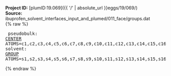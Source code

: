 **Project ID:** [plumID:19.069]({{ '/' | absolute_url }}eggs/19/069/)  
**Source:** ibuprofen_solvent_interfaces_input_and_plumed/011_face/groups.dat  
{% raw %}<pre>
pseudobulk: <a href="https://plumed.github.io/doc-master/user-doc/html/_c_e_n_t_e_r.html">CENTER</a> ATOMS=c1,c2,c3,c4,c5,c6,c7,c8,c9,c10,c11,c12,c13,c14,c15,c16,c17,c18,c19,c20,c21,c22,c23,c24,c25,c26,c27,c28,c29,c30,c31,c32,c33,c34,c35,c36,c37,c38,c39,c40,c41,c42,c43,c44,c45,c46,c47,c48,c49,c50,c51,c52,c53,c54,c55,c56,c57,c58,c59,c60,c61,c62,c63,c64,c65,c66,c67,c68,c69,c70,c71,c72,c73,c74,c75,c76,c77,c78,c79,c80,c81,c82,c83,c84,c85,c86,c87,c88,c89,c90,c91,c92,c93,c94,c95,c96,c97,c98,c99,c100,c101,c102,c103,c104,c105,c106,c107,c108,c109,c110,c111,c112,c113,c114,c115,c116,c117,c118,c119,c120,c121,c122,c123,c124,c125,c126,c127,c128
solvent: <a href="https://plumed.github.io/doc-master/user-doc/html/_g_r_o_u_p.html">GROUP</a> ATOMS=s1,s2,s3,s4,s5,s6,s7,s8,s9,s10,s11,s12,s13,s14,s15,s16,s17,s18,s19,s20,s21,s22,s23,s24,s25,s26,s27,s28,s29,s30,s31,s32,s33,s34,s35,s36,s37,s38,s39,s40,s41,s42,s43,s44,s45,s46,s47,s48,s49,s50,s51,s52,s53,s54,s55,s56,s57,s58,s59,s60,s61,s62,s63,s64,s65,s66,s67,s68,s69,s70,s71,s72,s73,s74,s75,s76,s77,s78,s79,s80,s81,s82,s83,s84,s85,s86,s87,s88,s89,s90,s91,s92,s93,s94,s95,s96,s97,s98,s99,s100,s101,s102,s103,s104,s105,s106,s107,s108,s109,s110,s111,s112,s113,s114,s115,s116,s117,s118,s119,s120,s121,s122,s123,s124,s125,s126,s127,s128,s129,s130,s131,s132,s133,s134,s135,s136,s137,s138,s139,s140,s141,s142,s143,s144,s145,s146,s147,s148,s149,s150,s151,s152,s153,s154,s155,s156,s157,s158,s159,s160,s161,s162,s163,s164,s165,s166,s167,s168,s169,s170,s171,s172,s173,s174,s175,s176,s177,s178,s179,s180,s181,s182,s183,s184,s185,s186,s187,s188,s189,s190,s191,s192,s193,s194,s195,s196,s197,s198,s199,s200,s201,s202,s203,s204,s205,s206,s207,s208,s209,s210,s211,s212,s213,s214,s215,s216,s217,s218,s219,s220,s221,s222,s223,s224,s225,s226,s227,s228,s229,s230,s231,s232,s233,s234,s235,s236,s237,s238,s239,s240,s241,s242,s243,s244,s245,s246,s247,s248,s249,s250,s251,s252,s253,s254,s255,s256,s257,s258,s259,s260,s261,s262,s263,s264,s265,s266,s267,s268,s269,s270,s271,s272,s273,s274,s275,s276,s277,s278,s279,s280,s281,s282,s283,s284,s285,s286,s287,s288,s289,s290,s291,s292,s293,s294,s295,s296,s297,s298,s299,s300,s301,s302,s303,s304,s305,s306,s307,s308,s309,s310,s311,s312,s313,s314,s315,s316,s317,s318,s319,s320,s321,s322,s323,s324,s325,s326,s327,s328,s329,s330,s331,s332,s333,s334,s335,s336,s337,s338,s339,s340,s341,s342,s343,s344,s345,s346,s347,s348,s349,s350,s351,s352,s353,s354,s355,s356,s357,s358,s359,s360,s361,s362,s363,s364,s365,s366,s367,s368,s369,s370,s371,s372,s373,s374,s375,s376,s377,s378,s379,s380,s381,s382,s383,s384,s385,s386,s387,s388,s389,s390,s391,s392,s393,s394,s395,s396,s397,s398,s399,s400,s401,s402,s403,s404,s405,s406,s407,s408,s409,s410,s411,s412,s413,s414,s415,s416,s417,s418,s419,s420,s421,s422,s423,s424,s425,s426,s427,s428,s429,s430,s431,s432,s433,s434,s435,s436,s437,s438,s439,s440,s441,s442,s443,s444,s445,s446,s447,s448,s449,s450,s451,s452,s453,s454,s455,s456,s457,s458,s459,s460,s461,s462,s463,s464,s465,s466,s467,s468,s469,s470,s471,s472,s473,s474,s475,s476,s477,s478,s479,s480,s481,s482,s483,s484,s485,s486,s487,s488,s489,s490,s491,s492,s493,s494,s495,s496,s497,s498,s499,s500,s501,s502,s503,s504,s505,s506,s507,s508,s509,s510,s511,s512,s513,s514,s515,s516,s517,s518,s519,s520,s521,s522,s523,s524,s525,s526,s527,s528,s529,s530,s531,s532,s533,s534,s535,s536,s537,s538,s539,s540,s541,s542,s543,s544,s545,s546,s547,s548,s549,s550,s551,s552,s553,s554,s555,s556,s557,s558,s559,s560,s561,s562,s563,s564,s565,s566,s567,s568,s569,s570,s571,s572,s573,s574,s575,s576,s577,s578,s579,s580,s581,s582,s583,s584,s585,s586,s587,s588,s589,s590,s591,s592,s593,s594,s595,s596,s597,s598,s599,s600,s601,s602,s603,s604,s605,s606,s607,s608,s609,s610,s611,s612,s613,s614,s615,s616,s617,s618,s619,s620,s621,s622,s623,s624,s625,s626,s627,s628,s629,s630,s631,s632,s633,s634,s635,s636,s637,s638,s639,s640,s641,s642,s643,s644,s645,s646,s647,s648,s649,s650,s651,s652,s653,s654,s655,s656,s657,s658,s659,s660,s661,s662,s663,s664,s665,s666,s667,s668,s669,s670,s671,s672,s673,s674,s675,s676,s677,s678,s679,s680,s681,s682,s683,s684,s685,s686,s687,s688,s689,s690,s691,s692,s693,s694,s695,s696,s697,s698,s699,s700,s701,s702,s703,s704,s705,s706,s707,s708,s709,s710,s711,s712,s713,s714,s715,s716,s717,s718,s719,s720,s721,s722,s723,s724,s725,s726,s727,s728,s729,s730,s731,s732,s733,s734,s735,s736,s737,s738,s739,s740,s741,s742,s743,s744,s745,s746,s747,s748,s749,s750,s751,s752,s753,s754,s755,s756,s757,s758,s759,s760,s761,s762,s763,s764,s765,s766,s767,s768,s769,s770,s771,s772,s773,s774,s775,s776,s777,s778,s779,s780,s781,s782,s783,s784,s785,s786,s787,s788,s789,s790,s791,s792,s793,s794,s795,s796,s797,s798,s799,s800,s801,s802,s803,s804,s805,s806,s807,s808,s809,s810,s811,s812,s813,s814,s815,s816,s817,s818,s819,s820,s821,s822,s823,s824,s825,s826,s827,s828,s829,s830,s831,s832,s833,s834,s835,s836,s837,s838,s839,s840,s841,s842,s843,s844,s845,s846,s847,s848,s849,s850,s851,s852,s853,s854,s855,s856,s857,s858,s859,s860,s861,s862,s863,s864,s865,s866,s867,s868,s869,s870,s871,s872,s873,s874,s875,s876,s877,s878,s879,s880,s881,s882,s883,s884,s885,s886,s887,s888,s889,s890,s891,s892,s893,s894,s895,s896,s897,s898,s899,s900,s901,s902,s903,s904,s905,s906,s907,s908,s909,s910,s911,s912,s913,s914,s915,s916,s917,s918,s919,s920,s921,s922,s923,s924,s925,s926,s927,s928,s929,s930,s931,s932,s933,s934,s935,s936,s937,s938,s939,s940,s941,s942,s943,s944,s945,s946,s947,s948,s949,s950,s951,s952,s953,s954,s955,s956,s957,s958,s959,s960,s961,s962,s963,s964,s965,s966,s967,s968,s969,s970,s971,s972,s973,s974,s975,s976,s977,s978,s979,s980,s981,s982,s983,s984,s985,s986,s987,s988,s989,s990,s991,s992,s993,s994,s995,s996,s997,s998,s999,s1000,s1001,s1002,s1003,s1004,s1005,s1006,s1007,s1008,s1009,s1010,s1011,s1012,s1013,s1014,s1015,s1016,s1017,s1018,s1019,s1020,s1021,s1022,s1023,s1024,s1025,s1026,s1027,s1028,s1029,s1030,s1031,s1032,s1033,s1034,s1035,s1036,s1037,s1038,s1039,s1040,s1041,s1042,s1043,s1044,s1045,s1046,s1047,s1048,s1049,s1050,s1051,s1052,s1053,s1054,s1055,s1056,s1057,s1058,s1059,s1060,s1061,s1062,s1063,s1064,s1065,s1066,s1067,s1068,s1069,s1070,s1071,s1072,s1073,s1074,s1075,s1076,s1077,s1078,s1079,s1080,s1081,s1082,s1083,s1084,s1085,s1086,s1087,s1088,s1089,s1090,s1091,s1092,s1093,s1094,s1095,s1096,s1097,s1098,s1099,s1100,s1101,s1102,s1103,s1104,s1105,s1106,s1107,s1108,s1109,s1110,s1111,s1112,s1113,s1114,s1115,s1116,s1117,s1118,s1119,s1120,s1121,s1122,s1123,s1124,s1125,s1126,s1127,s1128,s1129,s1130,s1131,s1132,s1133,s1134,s1135,s1136,s1137,s1138,s1139,s1140,s1141,s1142,s1143,s1144,s1145,s1146,s1147,s1148,s1149,s1150,s1151,s1152,s1153,s1154,s1155,s1156,s1157,s1158,s1159,s1160,s1161,s1162,s1163,s1164,s1165,s1166,s1167,s1168,s1169,s1170,s1171,s1172,s1173,s1174,s1175,s1176,s1177,s1178,s1179,s1180,s1181,s1182,s1183,s1184,s1185,s1186,s1187,s1188,s1189,s1190,s1191,s1192,s1193,s1194,s1195,s1196,s1197,s1198,s1199,s1200,s1201,s1202,s1203,s1204,s1205,s1206,s1207,s1208,s1209,s1210,s1211,s1212,s1213,s1214,s1215,s1216,s1217,s1218,s1219,s1220,s1221,s1222,s1223,s1224,s1225,s1226,s1227,s1228,s1229,s1230,s1231,s1232,s1233,s1234,s1235,s1236,s1237,s1238,s1239,s1240,s1241,s1242,s1243,s1244,s1245,s1246,s1247,s1248,s1249,s1250,s1251,s1252,s1253,s1254,s1255,s1256,s1257,s1258,s1259,s1260,s1261,s1262,s1263,s1264,s1265,s1266,s1267,s1268,s1269,s1270,s1271,s1272,s1273,s1274,s1275,s1276,s1277,s1278,s1279,s1280,s1281,s1282,s1283,s1284,s1285,s1286,s1287,s1288,s1289,s1290,s1291,s1292,s1293,s1294,s1295,s1296,s1297,s1298,s1299,s1300,s1301,s1302,s1303,s1304,s1305,s1306,s1307,s1308,s1309,s1310,s1311,s1312,s1313,s1314,s1315,s1316,s1317,s1318,s1319,s1320,s1321,s1322,s1323,s1324,s1325,s1326,s1327,s1328,s1329,s1330,s1331,s1332,s1333,s1334,s1335,s1336,s1337,s1338,s1339,s1340,s1341,s1342,s1343,s1344,s1345,s1346,s1347,s1348,s1349,s1350,s1351,s1352,s1353,s1354,s1355,s1356,s1357,s1358,s1359,s1360,s1361,s1362,s1363,s1364,s1365,s1366,s1367,s1368,s1369,s1370,s1371,s1372,s1373,s1374,s1375,s1376,s1377,s1378,s1379,s1380,s1381,s1382,s1383,s1384,s1385,s1386,s1387,s1388,s1389,s1390,s1391,s1392,s1393,s1394,s1395,s1396,s1397,s1398,s1399,s1400,s1401,s1402,s1403,s1404,s1405,s1406,s1407,s1408,s1409,s1410,s1411,s1412,s1413,s1414,s1415,s1416,s1417,s1418,s1419,s1420,s1421,s1422,s1423,s1424,s1425,s1426,s1427,s1428,s1429,s1430,s1431,s1432,s1433,s1434,s1435,s1436,s1437,s1438,s1439,s1440,s1441,s1442,s1443,s1444,s1445,s1446,s1447,s1448,s1449,s1450,s1451,s1452,s1453,s1454,s1455,s1456,s1457,s1458,s1459,s1460,s1461,s1462,s1463,s1464,s1465,s1466,s1467,s1468,s1469,s1470,s1471,s1472,s1473,s1474,s1475,s1476,s1477,s1478,s1479,s1480,s1481,s1482,s1483,s1484,s1485,s1486,s1487,s1488,s1489,s1490,s1491,s1492,s1493,s1494,s1495,s1496,s1497,s1498,s1499,s1500,s1501,s1502,s1503,s1504,s1505,s1506,s1507,s1508,s1509,s1510,s1511,s1512,s1513,s1514,s1515,s1516,s1517,s1518,s1519,s1520,s1521,s1522,s1523,s1524,s1525,s1526,s1527,s1528,s1529,s1530,s1531,s1532,s1533,s1534,s1535,s1536,s1537,s1538,s1539,s1540,s1541,s1542,s1543,s1544,s1545,s1546,s1547,s1548,s1549,s1550,s1551,s1552,s1553,s1554,s1555,s1556,s1557,s1558,s1559,s1560,s1561,s1562,s1563,s1564,s1565,s1566,s1567,s1568,s1569,s1570,s1571,s1572,s1573,s1574,s1575,s1576,s1577,s1578,s1579,s1580,s1581,s1582,s1583,s1584,s1585,s1586,s1587,s1588,s1589,s1590,s1591,s1592,s1593,s1594,s1595,s1596,s1597,s1598,s1599,s1600,s1601,s1602,s1603,s1604,s1605,s1606,s1607,s1608,s1609,s1610,s1611,s1612,s1613,s1614,s1615,s1616,s1617,s1618,s1619,s1620,s1621,s1622,s1623,s1624,s1625,s1626,s1627,s1628,s1629,s1630,s1631,s1632,s1633,s1634,s1635,s1636,s1637,s1638,s1639,s1640,s1641,s1642,s1643,s1644,s1645,s1646,s1647,s1648,s1649,s1650,s1651,s1652,s1653,s1654,s1655,s1656,s1657,s1658,s1659,s1660,s1661,s1662,s1663,s1664,s1665,s1666,s1667,s1668,s1669,s1670,s1671,s1672,s1673,s1674,s1675,s1676,s1677,s1678,s1679,s1680,s1681,s1682,s1683,s1684,s1685,s1686,s1687,s1688,s1689,s1690,s1691,s1692,s1693,s1694,s1695,s1696,s1697,s1698,s1699,s1700,s1701,s1702,s1703,s1704,s1705,s1706,s1707,s1708,s1709,s1710,s1711,s1712,s1713,s1714,s1715,s1716,s1717,s1718,s1719,s1720,s1721,s1722,s1723,s1724,s1725,s1726,s1727,s1728,s1729,s1730,s1731,s1732,s1733,s1734,s1735,s1736,s1737,s1738,s1739,s1740,s1741,s1742,s1743,s1744,s1745,s1746,s1747,s1748,s1749,s1750,s1751,s1752,s1753,s1754,s1755,s1756,s1757,s1758,s1759,s1760,s1761,s1762,s1763,s1764,s1765,s1766,s1767,s1768,s1769,s1770,s1771,s1772,s1773,s1774,s1775,s1776,s1777,s1778,s1779,s1780,s1781,s1782,s1783,s1784,s1785,s1786,s1787,s1788,s1789,s1790,s1791,s1792,s1793,s1794,s1795,s1796,s1797,s1798,s1799,s1800,s1801,s1802,s1803,s1804,s1805,s1806,s1807,s1808,s1809,s1810,s1811,s1812,s1813,s1814,s1815,s1816,s1817,s1818,s1819,s1820,s1821,s1822,s1823,s1824,s1825,s1826,s1827,s1828,s1829,s1830,s1831,s1832,s1833,s1834,s1835,s1836,s1837,s1838,s1839,s1840,s1841,s1842,s1843,s1844,s1845,s1846,s1847,s1848,s1849,s1850,s1851,s1852,s1853,s1854,s1855,s1856,s1857,s1858,s1859,s1860,s1861,s1862,s1863,s1864,s1865,s1866,s1867,s1868,s1869,s1870,s1871,s1872,s1873,s1874,s1875,s1876,s1877,s1878,s1879,s1880,s1881,s1882,s1883,s1884,s1885,s1886,s1887,s1888,s1889,s1890,s1891,s1892,s1893,s1894,s1895,s1896,s1897,s1898,s1899,s1900,s1901,s1902,s1903,s1904,s1905,s1906,s1907,s1908,s1909,s1910,s1911,s1912,s1913,s1914,s1915,s1916,s1917,s1918,s1919,s1920,s1921,s1922,s1923,s1924,s1925,s1926,s1927,s1928,s1929,s1930,s1931,s1932,s1933,s1934,s1935,s1936,s1937,s1938,s1939,s1940,s1941,s1942,s1943,s1944,s1945,s1946,s1947,s1948,s1949,s1950,s1951,s1952,s1953,s1954,s1955,s1956,s1957,s1958,s1959,s1960,s1961,s1962,s1963,s1964,s1965,s1966,s1967,s1968,s1969,s1970,s1971,s1972,s1973,s1974,s1975,s1976,s1977,s1978,s1979,s1980,s1981,s1982,s1983,s1984,s1985,s1986,s1987,s1988,s1989,s1990,s1991,s1992,s1993,s1994,s1995,s1996,s1997,s1998,s1999,s2000,s2001,s2002,s2003,s2004,s2005,s2006,s2007,s2008,s2009,s2010,s2011,s2012,s2013,s2014,s2015,s2016,s2017,s2018,s2019,s2020,s2021,s2022,s2023,s2024,s2025,s2026,s2027,s2028,s2029,s2030,s2031,s2032,s2033,s2034,s2035,s2036,s2037,s2038,s2039,s2040,s2041,s2042,s2043,s2044,s2045,s2046,s2047,s2048,s2049,s2050,s2051,s2052,s2053,s2054,s2055,s2056,s2057,s2058,s2059,s2060,s2061,s2062,s2063,s2064,s2065,s2066,s2067,s2068,s2069,s2070,s2071,s2072
</pre>{% endraw %}
